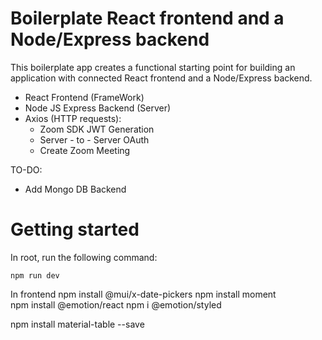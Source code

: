 # Boilerplate React frontend and a Node/Express backend

This boilerplate app creates a functional starting point for building an application with connected React frontend and a Node/Express backend.

* React Frontend (FrameWork)
* Node JS Express Backend (Server)
* Axios (HTTP requests):
    * Zoom SDK JWT Generation
    * Server - to - Server OAuth
    * Create Zoom Meeting

TO-DO:
* Add Mongo DB Backend

# Getting started

In root, run the following command:
```
npm run dev
```
In frontend
npm install @mui/x-date-pickers
npm install moment  
npm install @emotion/react
npm i @emotion/styled


npm install material-table --save